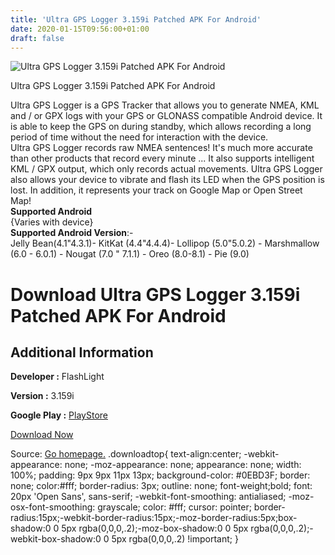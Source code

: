 ```yaml
---
title: 'Ultra GPS Logger 3.159i Patched APK For Android'
date: 2020-01-15T09:56:00+01:00
draft: false
---
```


![Ultra GPS Logger 3.159i Patched APK For Android](https://i0.wp.com/apkhome.net/wp-content/uploads/2020/01/Ultra-GPS-Logger-3.159i-Patched.png "Ultra GPS Logger 3.159i Patched APK For Android")

  

Ultra GPS Logger 3.159i Patched APK For Android

Ultra GPS Logger is a GPS Tracker that allows you to generate NMEA, KML and / or GPX logs with your GPS or GLONASS compatible Android device. It is able to keep the GPS on during standby, which allows recording a long period of time without the need for interaction with the device.  
Ultra GPS Logger records raw NMEA sentences! It's much more accurate than other products that record every minute ... It also supports intelligent KML / GPX output, which only records actual movements. Ultra GPS Logger also allows your device to vibrate and flash its LED when the GPS position is lost. In addition, it represents your track on Google Map or Open Street Map!  
**Supported Android**  
{Varies with device}  
**Supported Android Version**:-  
Jelly Bean(4.1"4.3.1)- KitKat (4.4"4.4.4)- Lollipop (5.0"5.0.2) - Marshmallow (6.0 - 6.0.1) - Nougat (7.0 " 7.1.1) - Oreo (8.0-8.1) - Pie (9.0)

Download Ultra GPS Logger 3.159i Patched APK For Android
========================================================

Additional Information
----------------------

**Developer :** FlashLight

**Version :** 3.159i

**Google Play :** [PlayStore](https://play.google.com/store/apps/details?id=com.flashlight.ultra.gps.logger)

  

[Download Now](https://store4app.co/post/ultra-gps-logger-3-159i-patched-apk-for-android_1579075445)

  
Source: [Go homepage.](https://store4app.co/post/ultra-gps-logger-3-159i-patched-apk-for-android_1579075445) .downloadtop{ text-align:center; -webkit-appearance: none; -moz-appearance: none; appearance: none; width: 100%; padding: 9px 9px 11px 13px; background-color: #0EBD3F; border: none; color:#fff; border-radius: 3px; outline: none; font-weight;bold; font: 20px 'Open Sans', sans-serif; -webkit-font-smoothing: antialiased; -moz-osx-font-smoothing: grayscale; color: #fff; cursor: pointer; border-radius:15px;-webkit-border-radius:15px;-moz-border-radius:5px;box-shadow:0 0 5px rgba(0,0,0,.2);-moz-box-shadow:0 0 5px rgba(0,0,0,.2);-webkit-box-shadow:0 0 5px rgba(0,0,0,.2) !important; }